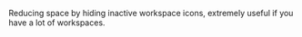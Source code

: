 Reducing space by hiding inactive workspace icons, extremely useful if you have a lot of workspaces.
